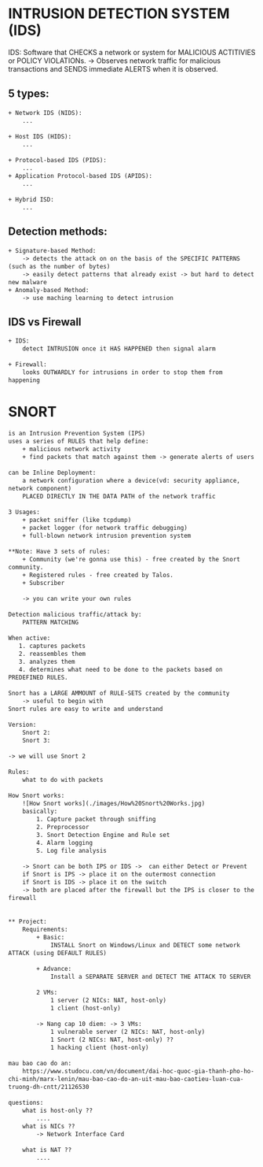 # INTRUSION DETECTION SYSTEM (IDS)

IDS: 
    Software that CHECKS a network or system for MALICIOUS ACTITIVIES or POLICY VIOLATIONs.
    -> Observes network traffic for malicious transactions
        and SENDS immediate ALERTS when it is observed. 

## 5 types: 
    + Network IDS (NIDS): 
        ...

    + Host IDS (HIDS): 
        ...

    + Protocol-based IDS (PIDS): 
        ...
    + Application Protocol-based IDS (APIDS): 
        ...

    + Hybrid ISD: 
        ...

## Detection methods: 
    + Signature-based Method:
        -> detects the attack on on the basis of the SPECIFIC PATTERNS (such as the number of bytes)
        -> easily detect patterns that already exist -> but hard to detect new malware 
    + Anomaly-based Method: 
        -> use maching learning to detect intrusion 
## IDS vs Firewall 
    + IDS: 
        detect INTRUSION once it HAS HAPPENED then signal alarm

    + Firewall: 
        looks OUTWARDLY for intrusions in order to stop them from happening 

# SNORT 
    is an Intrusion Prevention System (IPS) 
    uses a series of RULES that help define:
        + malicious network activity  
        + find packets that match against them -> generate alerts of users 

    can be Inline Deployment: 
        a network configuration where a device(vd: security appliance, network component)
        PLACED DIRECTLY IN THE DATA PATH of the network traffic 

    3 Usages:  
        + packet sniffer (like tcpdump)
        + packet logger (for network traffic debugging)
        + full-blown network intrusion prevention system 

    **Note: Have 3 sets of rules: 
        + Community (we're gonna use this) - free created by the Snort community. 
        + Registered rules - free created by Talos. 
        + Subscriber 

        -> you can write your own rules 

    Detection malicious traffic/attack by: 
        PATTERN MATCHING 
        
    When active:
       1. captures packets 
       2. reassembles them
       3. analyzes them 
       4. determines what need to be done to the packets based on PREDEFINED RULES.

    Snort has a LARGE AMMOUNT of RULE-SETS created by the community 
        -> useful to begin with 
    Snort rules are easy to write and understand 

    Version: 
        Snort 2: 
        Snort 3: 

    -> we will use Snort 2

    Rules: 
        what to do with packets 

    How Snort works: 
        ![How Snort works](./images/How%20Snort%20Works.jpg)
        basically:
            1. Capture packet through sniffing
            2. Preprocessor 
            3. Snort Detection Engine and Rule set
            4. Alarm logging
            5. Log file analysis 

        -> Snort can be both IPS or IDS ->  can either Detect or Prevent 
        if Snort is IPS -> place it on the outermost connection 
        if Snort is IDS -> place it on the switch  
        -> both are placed after the firewall but the IPS is closer to the firewall 


    ** Project: 
        Requirements: 
            + Basic: 
                INSTALL Snort on Windows/Linux and DETECT some network ATTACK (using DEFAULT RULES)

            + Advance: 
                Install a SEPARATE SERVER and DETECT THE ATTACK TO SERVER

            2 VMs: 
                1 server (2 NICs: NAT, host-only)
                1 client (host-only)

            -> Nang cap 10 diem: -> 3 VMs: 
                1 vulnerable server (2 NICs: NAT, host-only)
                1 Snort (2 NICs: NAT, host-only) ?? 
                1 hacking client (host-only)

    mau bao cao do an: 
        https://www.studocu.com/vn/document/dai-hoc-quoc-gia-thanh-pho-ho-chi-minh/marx-lenin/mau-bao-cao-do-an-uit-mau-bao-caotieu-luan-cua-truong-dh-cntt/21126530

    questions: 
        what is host-only ?? 
            ....
        what is NICs ?? 
            -> Network Interface Card 

        what is NAT ?? 
            ....  


